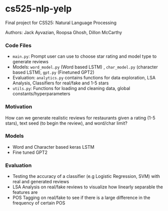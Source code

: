 # cs525-nlp-yelp
Final project for CS525: Natural Language Processing

Authors: Jack Ayvazian, Roopsa Ghosh, Dillon McCarthy

### Code Files
* `main.py`: Prompt user can use to choose star rating and model type to generate reviews
* Models: `word_model.py` (Word based LSTM) , `char_model.py` (character based LSTM), `gpt.py` (Finetuned GPT2)
* Evaluation: `analytics.py` contains functions for data exploration, LSA Analysis, Classifiers for real/fake and 1-5 stars
* `utils.py`: Functions for loading and cleaning data, global constants/hyperparameters


### Motivation
How can we generate realistic reviews for restaurants given a rating (1-5 stars), text seed (to begin the review), and word/char limit?

### Models
* Word and Character based keras LSTM
* Fine tuned GPT2

### Evaluation
* Testing the accuracy of a classifier (e.g Logistic Regression, SVM) with real and generated reviews
* LSA Analysis on real/fake reviews to visualize how linearly separable the features are
* POS Tagging on real/fake to see if there is a large difference in the frequency of certain POS
